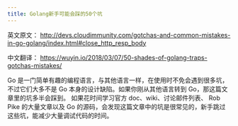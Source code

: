 ```yaml
---
title: Golang新手可能会踩的50个坑
---
```


英文原文： http://devs.cloudimmunity.com/gotchas-and-common-mistakes-in-go-golang/index.html#close_http_resp_body

中文翻译： https://wuyin.io/2018/03/07/50-shades-of-golang-traps-gotchas-mistakes/

Go 是一门简单有趣的编程语言，与其他语言一样，在使用时不免会遇到很多坑，不过它们大多不是 Go 本身的设计缺陷。如果你刚从其他语言转到 Go，那这篇文章里的坑多半会踩到。
如果花时间学习官方 doc、wiki、讨论邮件列表、 Rob Pike 的大量文章以及 Go 的源码，会发现这篇文章中的坑是很常见的，新手跳过这些坑，能减少大量调试代码的时间。
<!-- more -->
